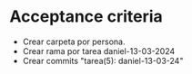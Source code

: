 # Acceptance criteria

- Crear carpeta por persona.
- Crear rama por tarea daniel-13-03-2024
- Crear commits "tarea(5): daniel-13-03-24"
